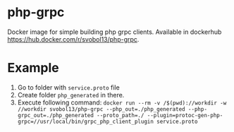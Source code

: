 # php-grpc
Docker image for simple building php grpc clients. Available in dockerhub https://hub.docker.com/r/svobol13/php-grpc.

# Example
1. Go to folder with `service.proto` file
2. Create folder `php_generated` in there.
3. Execute following command:
`docker run --rm -v /$(pwd)://workdir -w //workdir svobol13/php-grpc --php_out=./php_generated --php-grpc_out=./php_generated --proto_path=./ --plugin=protoc-gen-php-grpc=//usr/local/bin/grpc_php_client_plugin service.proto`
